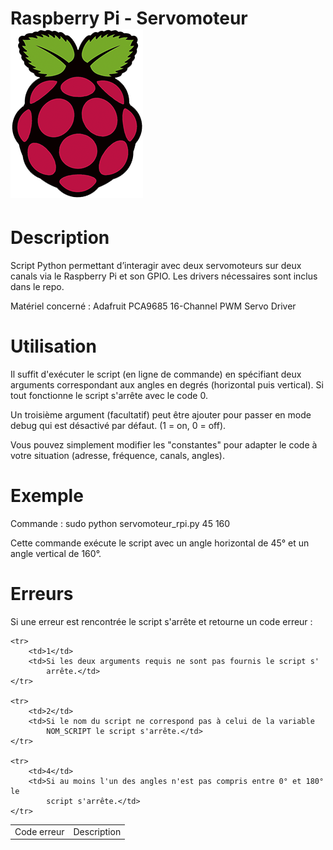 Raspberry Pi - Servomoteur ![Logo du Raspberry Pi](/RPI.png)
==========================

Description
===========
Script Python permettant d’interagir avec deux servomoteurs sur deux canals
via le Raspberry Pi et son GPIO.
Les drivers nécessaires sont inclus dans le repo.

Matériel concerné : Adafruit PCA9685 16-Channel PWM Servo Driver

Utilisation
===========
Il suffit d'exécuter le script (en ligne de commande) en spécifiant deux
arguments correspondant aux angles en degrés (horizontal puis vertical).
Si tout fonctionne le script s'arrête avec le code 0.

Un troisième argument (facultatif) peut être ajouter pour passer en mode debug
qui est désactivé par défaut. (1 = on, 0 = off).

Vous pouvez simplement modifier les "constantes" pour adapter le code à votre
situation (adresse, fréquence, canals, angles).

Exemple
=======
Commande : sudo python servomoteur_rpi.py 45 160

Cette commande exécute le script avec un angle horizontal de 45° et un angle
vertical de 160°.

Erreurs
=======
Si une erreur est rencontrée le script s'arrête et retourne un code erreur :

<table>
	<tr>
		<td>Code erreur</td>
		<td>Description</td>
	</tr>
	
	<tr>
		<td>1</td>
		<td>Si les deux arguments requis ne sont pas fournis le script s'
			arrête.</td>
	</tr>
	
	<tr>
		<td>2</td>
		<td>Si le nom du script ne correspond pas à celui de la variable
			NOM_SCRIPT le script s'arrête.</td>
	</tr>
	
	<tr>
		<td>4</td>
		<td>Si au moins l'un des angles n'est pas compris entre 0° et 180° le
			script s'arrête.</td>
	</tr>
</table>